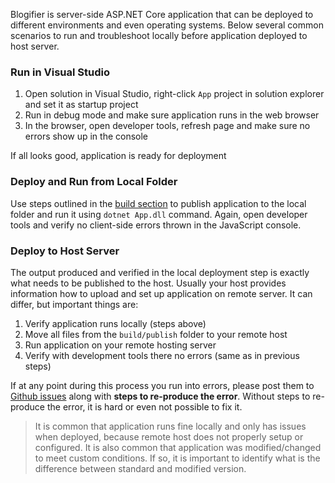 Blogifier is server-side ASP.NET Core application that can be deployed to different environments and even operating systems. 
Below several common scenarios to run and troubleshoot locally before application deployed to host server.

### Run in Visual Studio
1. Open solution in Visual Studio, right-click `App` project in solution explorer and set it as startup project
2. Run in debug mode and make sure application runs in the web browser
3. In the browser, open developer tools, refresh page and make sure no errors show up in the console

If all looks good, application is ready for deployment

### Deploy and Run from Local Folder
Use steps outlined in the [build section](https://github.com/blogifierdotnet/Blogifier/blob/master/docs/Build.md)
to publish application to the local folder and run it using `dotnet App.dll` command.
Again, open developer tools and verify no client-side errors thrown in the JavaScript console.

### Deploy to Host Server
The output produced and verified in the local deployment step is exactly what needs to be published to the host.
Usually your host provides information how to upload and set up application on remote server.
It can differ, but important things are:

1. Verify application runs locally (steps above)
2. Move all files from the `build/publish` folder to your remote host
3. Run application on your remote hosting server
4. Verify with development tools there no errors (same as in previous steps)

If at any point during this process you run into errors, 
please post them to [Github issues](https://github.com/blogifierdotnet/Blogifier/issues) along with **steps to re-produce the error**.
Without steps to re-produce the error, it is hard or even not possible to fix it.

> It is common that application runs fine locally and only has issues when deployed, because remote host does not properly setup or configured.
It is also common that application was modified/changed to meet custom conditions.
If so, it is important to identify what is the difference between standard and modified version.